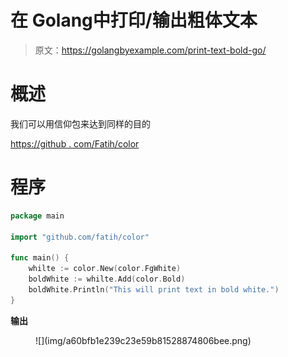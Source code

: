 # 在 Golang中打印/输出粗体文本

> 原文：<https://golangbyexample.com/print-text-bold-go/>

# **概述**

我们可以用信仰包来达到同样的目的

[https://github . com/Fatih/color](https://github.com/fatih/color)

# **程序**

```go
package main

import "github.com/fatih/color"

func main() {
    whilte := color.New(color.FgWhite)
    boldWhite := whilte.Add(color.Bold)
    boldWhite.Println("This will print text in bold white.")
}
```

**输出**

<figure class="wp-block-image size-full">![](img/a60bfb1e239c23e59b81528874806bee.png)</figure>